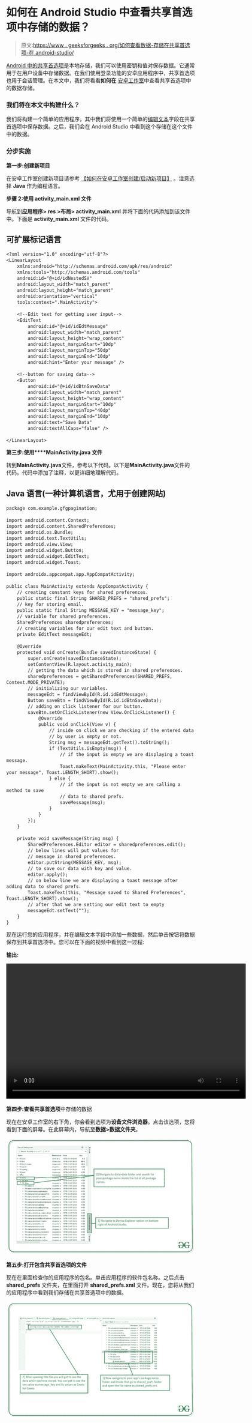 # 如何在 Android Studio 中查看共享首选项中存储的数据？

> 原文:[https://www . geeksforgeeks . org/如何查看数据-存储在共享首选项-在 android-studio/](https://www.geeksforgeeks.org/how-to-view-data-stored-in-shared-preferences-in-android-studio/)

[Android 中的共享首选项](https://www.geeksforgeeks.org/shared-preferences-in-android-with-examples/)是本地存储，我们可以使用密钥和值对保存数据。它通常用于在用户设备中存储数据。在我们使用登录功能的安卓应用程序中，共享首选项也用于会话管理。在本文中，我们将看看**如何在** [安卓工作室](https://www.geeksforgeeks.org/android-studio-main-window/)中查看共享首选项中的数据存储。

### 我们将在本文中构建什么？

我们将构建一个简单的应用程序，其中我们将使用一个简单的[编辑文本](https://www.geeksforgeeks.org/edittext-widget-in-android-using-java-with-examples/)字段在共享首选项中保存数据。之后，我们会在 Android Studio 中看到这个存储在这个文件中的数据。

### **分步实施**

**第一步:创建新项目**

在安卓工作室创建新项目请参考 [<u>【如何在安卓工作室创建/启动新项目】</u>](https://www.geeksforgeeks.org/android-how-to-create-start-a-new-project-in-android-studio/) 。注意选择 **Java** 作为编程语言。

**步骤 2:使用 activity_main.xml 文件**

导航到**应用程序> res >布局> activity_main.xml** 并将下面的代码添加到该文件中。下面是 **activity_main.xml** 文件的代码。

## 可扩展标记语言

```
<?xml version="1.0" encoding="utf-8"?>
<LinearLayout
    xmlns:android="http://schemas.android.com/apk/res/android"
    xmlns:tools="http://schemas.android.com/tools"
    android:id="@+id/idNestedSV"
    android:layout_width="match_parent"
    android:layout_height="match_parent"
    android:orientation="vertical"
    tools:context=".MainActivity">

    <!--Edit text for getting user input-->
    <EditText
        android:id="@+id/idEdtMessage"
        android:layout_width="match_parent"
        android:layout_height="wrap_content"
        android:layout_marginStart="10dp"
        android:layout_marginTop="50dp"
        android:layout_marginEnd="10dp"
        android:hint="Enter your message" />

    <!--button for saving data-->
    <Button
        android:id="@+id/idBtnSaveData"
        android:layout_width="match_parent"
        android:layout_height="wrap_content"
        android:layout_marginStart="10dp"
        android:layout_marginTop="40dp"
        android:layout_marginEnd="10dp"
        android:text="Save Data"
        android:textAllCaps="false" />

</LinearLayout>
```

**第三步:使用****MainActivity.java 文件**

转到**MainActivity.java**文件，参考以下代码。以下是**MainActivity.java**文件的代码。代码中添加了注释，以更详细地理解代码。

## Java 语言(一种计算机语言，尤用于创建网站)

```
package com.example.gfgpagination;

import android.content.Context;
import android.content.SharedPreferences;
import android.os.Bundle;
import android.text.TextUtils;
import android.view.View;
import android.widget.Button;
import android.widget.EditText;
import android.widget.Toast;

import androidx.appcompat.app.AppCompatActivity;

public class MainActivity extends AppCompatActivity {
    // creating constant keys for shared preferences.
    public static final String SHARED_PREFS = "shared_prefs";
    // key for storing email.
    public static final String MESSAGE_KEY = "message_key";
    // variable for shared preferences.
    SharedPreferences sharedpreferences;
    // creating variables for our edit text and button.
    private EditText messageEdt;

    @Override
    protected void onCreate(Bundle savedInstanceState) {
        super.onCreate(savedInstanceState);
        setContentView(R.layout.activity_main);
        // getting the data which is stored in shared preferences.
        sharedpreferences = getSharedPreferences(SHARED_PREFS, Context.MODE_PRIVATE);
        // initializing our variables.
        messageEdt = findViewById(R.id.idEdtMessage);
        Button saveBtn = findViewById(R.id.idBtnSaveData);
        // adding on click listener for our button.
        saveBtn.setOnClickListener(new View.OnClickListener() {
            @Override
            public void onClick(View v) {
                // inside on click we are checking if the entered data
                // by user is empty or not.
                String msg = messageEdt.getText().toString();
                if (TextUtils.isEmpty(msg)) {
                    // if the input is empty we are displaying a toast message.
                    Toast.makeText(MainActivity.this, "Please enter your message", Toast.LENGTH_SHORT).show();
                } else {
                    // if the input is not empty we are calling a method to save
                    // data to shared prefs.
                    saveMessage(msg);
                }
            }
        });
    }

    private void saveMessage(String msg) {
        SharedPreferences.Editor editor = sharedpreferences.edit();
        // below lines will put values for
        // message in shared preferences.
        editor.putString(MESSAGE_KEY, msg);
        // to save our data with key and value.
        editor.apply();
        // on below line we are displaying a toast message after adding data to shared prefs.
        Toast.makeText(this, "Message saved to Shared Preferences", Toast.LENGTH_SHORT).show();
        // after that we are setting our edit text to empty
        messageEdt.setText("");
    }
}
```

现在运行您的应用程序，并在编辑文本字段中添加一些数据，然后单击按钮将数据保存到共享首选项中。您可以在下面的视频中看到这一过程:

**输出:**

<video class="wp-video-shortcode" id="video-580357-1" width="640" height="360" preload="metadata" controls=""><source type="video/mp4" src="https://media.geeksforgeeks.org/wp-content/uploads/20210322224851/Screenrecorder-2021-03-22-22-29-39-615.mp4?_=1">[https://media.geeksforgeeks.org/wp-content/uploads/20210322224851/Screenrecorder-2021-03-22-22-29-39-615.mp4](https://media.geeksforgeeks.org/wp-content/uploads/20210322224851/Screenrecorder-2021-03-22-22-29-39-615.mp4)</video>

**第四步:查看共享首选项**中存储的数据

现在在安卓工作室的右下角，你会看到选项为**设备文件浏览器**。点击该选项，您将看到下面的屏幕。在此屏幕内，导航至**数据>数据文件夹**。

![](img/df96cd4bd814058f9ba3e07e3d69f4ff.png)

**第五步:打开包含共享首选项的文件**

现在在里面检查你的应用程序的包名。单击应用程序的软件包名称。之后点击 **shared_prefs** 文件夹，在里面打开 **shared_prefs.xml** 文件。现在，您将从我们的应用程序中看到我们存储在共享首选项中的数据。

![](img/1d45b6fd9daa56cdde7bd46b5777c56c.png)